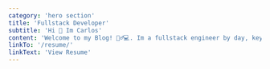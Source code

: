 ```yaml
---
category: 'hero section'
title: 'Fullstack Developer'
subtitle: 'Hi 👋 Im Carlos'
content: 'Welcome to my Blog! 🧔‍♂️💻. Im a fullstack engineer by day, keyboard ninja by night, and meme connoisseur in my spare time. This blog combines my enthusiasm for code, nerd humor, and DIY projects that never get done. Fiddling with cutting-edge tech 🚀, mastering the ancient art of debugging 🐞, and searching for the perfect coffee recipe ☕ are some of the recurrent topics here. Join me as we explore this digital playground together, one byte at a time!'
linkTo: '/resume/'
linkText: 'View Resume'
---
```

